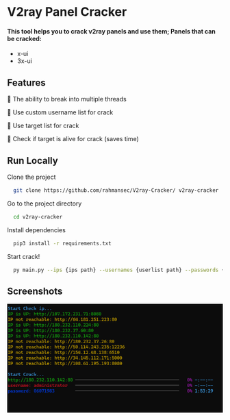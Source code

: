 
# V2ray Panel Cracker

#### This tool helps you to crack v2ray panels and use them; Panels that can be cracked:
- x-ui
- 3x-ui


## Features

🔷 The ability to break into multiple threads

🔷 Use custom username list for crack

🔷 Use target list for crack

🔷 Check if target is alive for crack (saves time)

## Run Locally

Clone the project

```bash
  git clone https://github.com/rahmansec/V2ray-Cracker/ v2ray-cracker
```

Go to the project directory

```bash
  cd v2ray-cracker
```

Install dependencies

```bash
  pip3 install -r requirements.txt
```

Start crack!

```bash
  py main.py --ips {ips path} --usernames {userlist path} --passwords {passlist path} --thread 20 
```


## Screenshots

![App Screenshot](https://github.com/rahmansec/V2ray-Cracker/raw/test/Screenshot.png)

